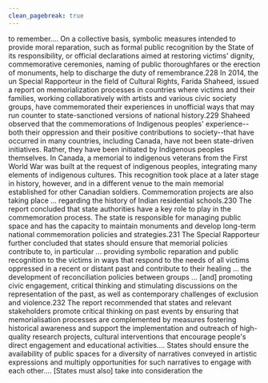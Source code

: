 ```yaml
---
clean_pagebreak: true
---
```


to remember.... On a collective basis, symbolic measures intended to provide moral reparation, such as formal public recognition by the State of its responsibility, or official declarations aimed at restoring victims' dignity, commemorative ceremonies, naming of public thoroughfares or the erection of monuments, help to discharge the duty of remembrance.228
In 2014, the un Special Rapporteur in the field of Cultural Rights, Farida Shaheed, issued a report on memorialization processes in countries where victims and their families, working collaboratively with artists and various civic society groups, have commemorated their experiences in unofficial ways that may run counter to state-sanctioned versions of national history.229 Shaheed observed that the commemorations of Indigenous peoples' experience--both their oppression and their positive contributions to society--that have occurred in many countries, including Canada, have not been state-driven initiatives. Rather, they have been initiated by Indigenous peoples themselves.
In Canada, a memorial to indigenous veterans from the First World War was built at the request of indigenous peoples, integrating many elements of indigenous cultures. This recognition took place at a later stage in history, however, and in a different venue to the main memorial established for other Canadian soldiers. Commemoration projects are also taking place ... regarding the history of Indian residential schools.230
The report concluded that state authorities have a key role to play in the commemoration process. The state is responsible for managing public space and has the capacity to maintain monuments and develop long-term national commemoration policies and strategies.231
The Special Rapporteur further concluded that states should ensure that
memorial policies contribute to, in particular ... providing symbolic reparation and public recognition to the victims in ways that respond to the needs of all victims oppressed in a recent or distant past and contribute to their healing ... the development of reconciliation policies between groups ... [and] promoting civic engagement, critical thinking and stimulating discussions on the representation of the past, as well as contemporary challenges of exclusion and violence.232
The report recommended that states and relevant stakeholders
promote critical thinking on past events by ensuring that memorialisation processes are complemented by measures fostering historical awareness and support the implementation and outreach of high-quality research projects, cultural interventions that encourage people's direct engagement and educational activities.... States should ensure the availability of public spaces for a diversity of narratives conveyed in artistic expressions and multiply opportunities for such narratives to engage with each other.... [States must also] take into consideration the
